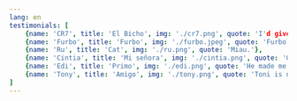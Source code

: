 ```yaml
---
lang: en
testimonials: [
    {name: 'CR7', title: 'El Bicho', img: './cr7.png', quote: 'I'd give the team a 9. I'd give a 10; to Toni Peraira an 11.'},
    {name: 'Furbo', title: 'Furbo', img: './furbo.jpeg', quote: 'Furbo.'},
    {name: 'Ru', title: 'Cat', img: './ru.png', quote: 'Miau.'},
    {name: 'Cintia', title: 'Mi señora', img: './cintia.png', quote: 'Gold boy. Pay him well.'},
    {name: 'Edi', title: 'Primo', img: './edi.png', quote: 'He made me pay 2 euros to park the bastard.'},
    {name: 'Tony', title: 'Amigo', img: './tony.png', quote: 'Toni is not a communist. He may be a liar, a pig, an idiot, a communist... but he is NOT a porn star!'}
]
---
```

